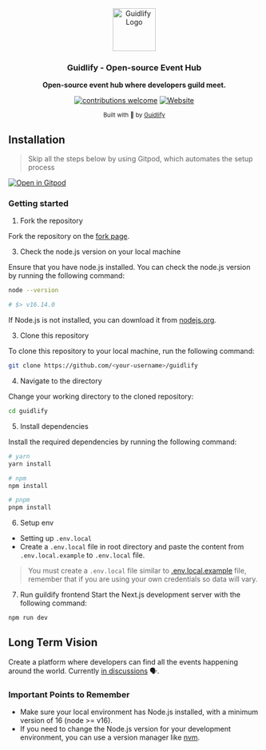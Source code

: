 <div align="center">
  <a href="https://guidlify.com">
    <img
      src="https://res.cloudinary.com/da6pxdlzr/image/upload/v1696496291/q1kx2npk7kwbzxcydvky.png"
      alt="Guidlify Logo"
      height="86"
    />
  </a>
  <br />
  <p>
    <h3>
      <b>
        Guidlify - Open-source Event Hub
      </b>
    </h3>
  </p>
  <p>
    <b>
      Open-source event hub where developers guild meet.
    </b>
  </p>
  <p>

[![contributions welcome](https://img.shields.io/badge/contributions-welcome-brightgreen?logo=github)](/) [![Website](https://img.shields.io/website?url=https://guidlify.com&logo=guidlify)](https://guidlify.com)

  </p>
  <p>
    <sub>
      Built with 💜 by
      <a href="https://guidlify.com">
        Guidlify
      </a>
    </sub>
  </p>
</div>


## Installation

> Skip all the steps below by using Gitpod, which automates the setup process

[![Open in Gitpod](https://gitpod.io/button/open-in-gitpod.svg)](https://gitpod.io/#https://github.com/WebXDAO/WebXGuild)

### Getting started

1. Fork the repository
   
Fork the repository on the [fork page](https://github.com/WebXGuild/guidlify/fork).

3. Check the node.js version on your local machine
   
Ensure that you have node.js installed. You can check the node.js version by running the following command:
```sh
node --version

# $> v16.14.0
```
If Node.js is not installed, you can download it from [nodejs.org](https://nodejs.org/en).

3. Clone this repository
   
To clone this repository to your local machine, run the following command:
```sh
git clone https://github.com/<your-username>/guidlify
```

4. Navigate to the directory
   
Change your working directory to the cloned repository:
```sh
cd guidlify
```

5. Install dependencies
   
Install the required dependencies by running the following command:
```sh
# yarn
yarn install

# npm
npm install

# pnpm
pnpm install
```

6.  Setup env

- Setting up `.env.local`
- Create a `.env.local` file in root directory and paste the content from `.env.local.example` to `.env.local` file.

> You must create a `.env.local` file similar to [.env.local.example](.env.local.example) file, remember that if you are using your own credentials so data will vary.

7. Run guildify frontend
Start the Next.js development server with the following command:
```sh
npm run dev
```

## Long Term Vision

Create a platform where developers can find all the events happening around the world.
Currently [in discussions](https://github.com/orgs/WebXGuild/discussions/19) 🗣.

### Important Points to Remember

- Make sure your local environment has Node.js installed, with a minimum version of 16 (node >= v16).
- If you need to change the Node.js version for your development environment, you can use a version manager like [nvm](https://github.com/nvm-sh/nvm).
